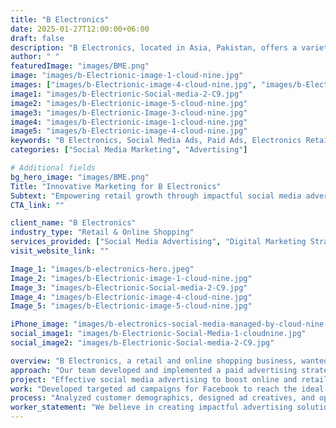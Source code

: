 ```yaml
---
title: "B Electronics"
date: 2025-01-27T12:00:00+06:00
draft: false
description: "B Electronics, located in Asia, Pakistan, offers a variety of electronic products through its retail and online shopping platform."
author: " "
featuredImage: "images/BME.png"
image: "images/b-Electrionic-image-1-cloud-nine.jpg"
images: ["images/b-Electrionic-image-4-cloud-nine.jpg", "images/b-Electrionic-Image-3-cloud-nine.jpg", "images/social-ad-2.jpeg", "images/social-ad-3.jpeg"]
image1: "images/b-Electrionic-Social-media-2-C9.jpg"
image2: "images/b-Electrionic-image-5-cloud-nine.jpg"
image3: "images/b-Electrionic-Image-3-cloud-nine.jpg"
image4: "images/b-Electrionic-image-1-cloud-nine.jpg"
image5: "images/b-Electrionic-image-4-cloud-nine.jpg"
keywords: "B Electronics, Social Media Ads, Paid Ads, Electronics Retail, Online Shopping, Branding, Digital Marketing"
categories: ["Social Media Marketing", "Advertising"]

# Additional fields
bg_hero_image: "images/BME.png"
Title: "Innovative Marketing for B Electronics"
Subtext: "Empowering retail growth through impactful social media advertising."
CTA_link: ""

client_name: "B Electronics"
industry_type: "Retail & Online Shopping"
services_provided: ["Social Media Advertising", "Digital Marketing Strategy", "Paid Ad Campaigns"]
visit_website_link: ""

Image_1: "images/b-electronics-hero.jpeg"
Image_2: "images/b-Electrionic-image-1-cloud-nine.jpg"
Image_3: "images/b-Electrionic-Social-media-2-C9.jpg"
Image_4: "images/b-Electrionic-image-4-cloud-nine.jpg"
Image_5: "images/b-Electrionic-image-5-cloud-nine.jpg"

iPhone_image: "images/b-electronics-social-media-managed-by-cloud-nine.png"
social_image1: "images/b-Electrionic-Social-Media-1-cloudnine.jpg"
social_image2: "images/b-Electrionic-Social-media-2-C9.jpg"

overview: "B Electronics, a retail and online shopping business, wanted to expand its reach and boost sales through social media advertising. The challenge was to create highly targeted ads that would effectively convert potential customers into buyers across South Asia."
approach: "Our team developed and implemented a paid advertising strategy for Facebook, ensuring that each campaign was optimized for engagement and conversions. Using in-depth audience research and data-driven approaches, we created compelling ad creatives that resonated with potential customers."
project: "Effective social media advertising to boost online and retail sales for B Electronics."
work: "Developed targeted ad campaigns for Facebook to reach the ideal audience."
process: "Analyzed customer demographics, designed ad creatives, and optimized campaigns to maximize ROI."
worker_statement: "We believe in creating impactful advertising solutions that drive real results. Through our social media ad campaigns, Bismillah Electronics experienced significant growth, proving that well-crafted digital marketing strategies lead to measurable success."
---
```

